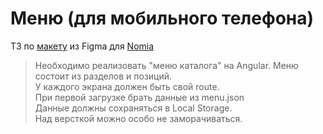 # Меню (для мобильного телефона)

ТЗ по [макету](https://www.figma.com/file/1GuJr8Skjd4ucxcfYKHMdy/ERP---menu?node-id=0%3A1) из Figma для [Nomia](https://nomia.net/)

> Необходимо реализовать "меню каталога" на Angular. Меню состоит из разделов и позиций.  
> У каждого экрана должен быть свой route.  
> При первой загрузке брать данные из menu.json  
> Данные должны сохраняться в Local Storage.  
> Над версткой можно особо не заморачиваться.  
